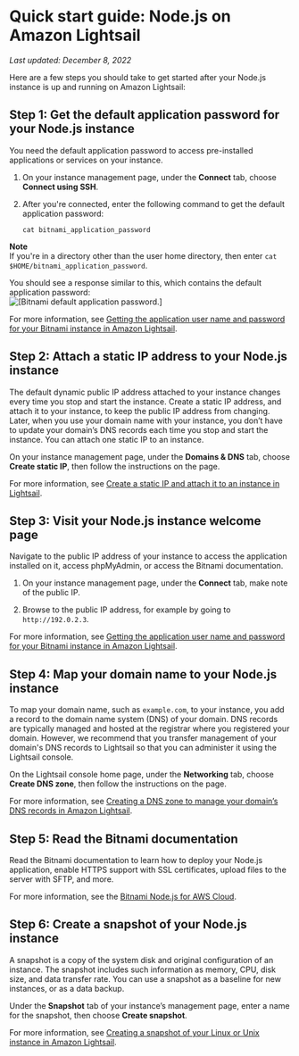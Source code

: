 # Quick start guide: Node\.js on Amazon Lightsail<a name="amazon-lightsail-quick-start-guide-nodejs"></a>

 *Last updated: December 8, 2022* 

Here are a few steps you should take to get started after your Node\.js instance is up and running on Amazon Lightsail:

## Step 1: Get the default application password for your Node\.js instance<a name="amazon-lightsail-nodejs-get-the-default-user-password"></a>

You need the default application password to access pre\-installed applications or services on your instance\.

1. On your instance management page, under the **Connect** tab, choose **Connect using SSH**\.

1. After you're connected, enter the following command to get the default application password:

   ```
   cat bitnami_application_password
   ```
**Note**  
If you're in a directory other than the user home directory, then enter `cat $HOME/bitnami_application_password`\.

   You should see a response similar to this, which contains the default application password:  
![\[Bitnami default application password.\]](https://d9yljz1nd5001.cloudfront.net/en_us/f1c62fa5316bf1df017e7afb5a0e0a21/images/amazon-lightsail-bitnami-application-password.png)

For more information, see [Getting the application user name and password for your Bitnami instance in Amazon Lightsail](log-in-to-your-bitnami-application-running-on-amazon-lightsail.md)\.

## Step 2: Attach a static IP address to your Node\.js instance<a name="amazon-lightsail-nodejs-attach-static-ip"></a>

The default dynamic public IP address attached to your instance changes every time you stop and start the instance\. Create a static IP address, and attach it to your instance, to keep the public IP address from changing\. Later, when you use your domain name with your instance, you don’t have to update your domain’s DNS records each time you stop and start the instance\. You can attach one static IP to an instance\.

On your instance management page, under the **Domains & DNS** tab, choose **Create static IP**, then follow the instructions on the page\.

For more information, see [Create a static IP and attach it to an instance in Lightsail](lightsail-create-static-ip.md)\.

## Step 3: Visit your Node\.js instance welcome page<a name="amazon-lightsail-nodejs-sign-in"></a>

Navigate to the public IP address of your instance to access the application installed on it, access phpMyAdmin, or access the Bitnami documentation\.

1. On your instance management page, under the **Connect** tab, make note of the public IP\.

1. Browse to the public IP address, for example by going to `http://192.0.2.3`\.

For more information, see [Getting the application user name and password for your Bitnami instance in Amazon Lightsail](log-in-to-your-bitnami-application-running-on-amazon-lightsail.md)\.

## Step 4: Map your domain name to your Node\.js instance<a name="amazon-lightsail-nodejs-map-your-domain-to-your-instance"></a>

To map your domain name, such as `example.com`, to your instance, you add a record to the domain name system \(DNS\) of your domain\. DNS records are typically managed and hosted at the registrar where you registered your domain\. However, we recommend that you transfer management of your domain's DNS records to Lightsail so that you can administer it using the Lightsail console\.

On the Lightsail console home page, under the **Networking** tab, choose **Create DNS zone**, then follow the instructions on the page\.

For more information, see [Creating a DNS zone to manage your domain’s DNS records in Amazon Lightsail](lightsail-how-to-create-dns-entry.md)\.

## Step 5: Read the Bitnami documentation<a name="amazon-lightsail-nodejs-read-the-bitnami-documentation"></a>

Read the Bitnami documentation to learn how to deploy your Node\.js application, enable HTTPS support with SSL certificates, upload files to the server with SFTP, and more\.

For more information, see the [Bitnami Node\.js for AWS Cloud](https://docs.bitnami.com/aws/infrastructure/nodejs/)\.

## Step 6: Create a snapshot of your Node\.js instance<a name="amazon-lightsail-nodejs-create-a-snapshot"></a>

A snapshot is a copy of the system disk and original configuration of an instance\. The snapshot includes such information as memory, CPU, disk size, and data transfer rate\. You can use a snapshot as a baseline for new instances, or as a data backup\.

Under the **Snapshot** tab of your instance’s management page, enter a name for the snapshot, then choose **Create snapshot**\.

For more information, see [Creating a snapshot of your Linux or Unix instance in Amazon Lightsail](lightsail-how-to-create-a-snapshot-of-your-instance.md)\.